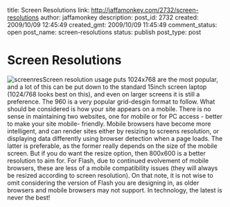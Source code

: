 title: Screen Resolutions
link: http://jaffamonkey.com/2732/screen-resolutions
author: jaffamonkey
description: 
post_id: 2732
created: 2009/10/09 12:45:49
created_gmt: 2009/10/09 11:45:49
comment_status: open
post_name: screen-resolutions
status: publish
post_type: post

# Screen Resolutions

![screenres](http://blog.jaffamonkey.com/files/2009/10/screenres-150x119.png)Screen resolution usage puts 1024x768 are the most popular, and a lot of this can be put down to the standard 15inch screen laptop (1024/768 looks best on this), and even on larger screens it is still a preference. The 960 is a very popular grid-desgin format to follow. What should be considered is how your site appears on a mobile. There is no sense in maintaining two websites, one for mobile or for PC access - better to make your site mobile- friendly. Mobile browsers have become more intelligent, and can render sites either by resizing to screens resolution, or displaying data differently using browser detection when a page loads. The latter is preferable, as the former really depends on the size of the mobile screen. But if you do want the resize option, then 800x600 is a better resolution to aim for. For Flash, due to continued evolvement of mobile browsers, these are less of a mobile compatibility issues (they will always be resized according to screen resolution). On that note, it is not wise to omit considering the version of Flash you are designing in, as older browsers and mobile browsers may not support. In technology, the latest is never the best!